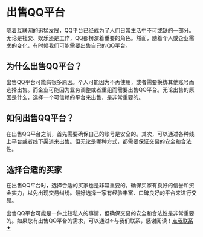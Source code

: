 # 出售QQ平台

随着互联网的迅猛发展，QQ平台已经成为了人们日常生活中不可或缺的一部分。无论是社交、娱乐还是工作，QQ都扮演着重要的角色。然而，随着个人或企业需求的变化，有时候我们可能需要出售自己的QQ平台。

## 为什么出售QQ平台？

出售QQ平台可能有很多原因。个人可能因为不再使用，或者需要换绑其他账号而选择出售。而企业可能因为业务调整或者重组而需要出售QQ平台。无论出售的原因是什么，选择一个可信赖的平台来出售，是非常重要的。

## 如何出售QQ平台？

在出售QQ平台之前，首先需要确保自己的账号是安全的。其次，可以通过各种线上平台或者线下渠道来出售。但无论是哪种方式，都需要保证交易的安全和合法性。

## 选择合适的买家

在出售QQ平台时，选择合适的买家也是非常重要的。确保买家有良好的信誉和资金实力，以免出现交易纠纷。最好选择一家有经验丰富、口碑良好的平台来进行交易。

出售QQ平台可能是一件比较私人的事情，但确保交易的安全和合法性是非常重要的。如果您有出售QQ平台的需求，可以通过✈与我们联系，感谢阅读！[点我联系✈](https://cdn.k02.cc)